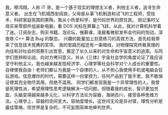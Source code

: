 我，穆鸿翔，人称 IT 哥，是一个基于现实的理想主义者，利他主义者，追寻生命意义者。
出生在飞机城西安阎良，父母是从事飞机制造和试飞的工程师，受技术、科研家庭氛围的熏陶，我从小热爱科学，是代码世界的原住民。
刚记事时父母买来零部件组装新电脑，看 DOS 光标在屏幕上飞跃，从此，我对计算机科学着了迷。订阅杂志，购买书籍，泡论坛，搜慕课，凌晨看微软发布会代码的悦动，深夜练 C++ 算法 Bug 的飘忽。
兴趣的能量加上刻意练习的高效方法，首先给我带来了信息技术竞赛的奖项。
我的思路历程还有一条暗线，对物理探究终极真理的向往和对社会的观察引出哲思，奠定了长久以来的对生命和宇宙意义的追索。与同学们思辨和论战，向对方拷问意义。并从《三体》宇宙社会学的角度论证了我应该坚守利他主义。我也越来越发现经济学、心理学等社会科学对个人成长的重要性。
自律使我自由！老师们都认为我是一个自律的人，从不担心我使用手机或电脑会狂玩游戏。信息爆炸的时代，需要这样一份掌控力，任何产品到了我手里，我不敢保证使其完全物尽其用，但绝不滥用。
同学们都发现我是一个异常理性的人。我曾是死理性派，希望用理性思考逻辑解决一切问题。但随着我的成长，智识更加充盈，头脑变得越来越多元化，以科学方法论为容器，海纳百川，接受各种思维方法。心理学上，容器的空间变大，容纳度增长。这世间无论是非对错，理性分析是最佳策咯，但世界是复杂的，不可妄图简单地审判世界。

